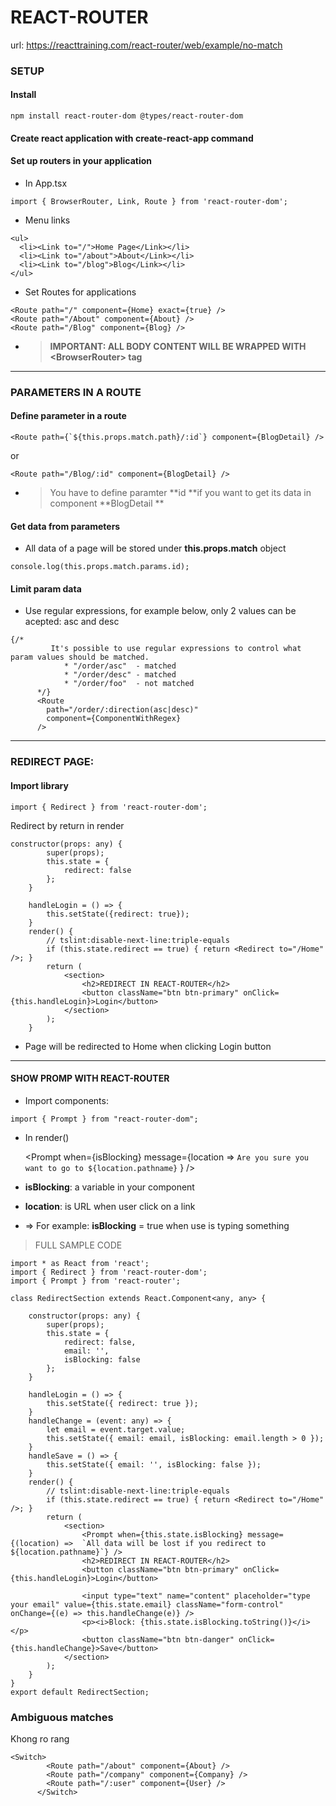 # REACT-ROUTER
url: https://reacttraining.com/react-router/web/example/no-match
### SETUP

#### Install 

```
npm install react-router-dom @types/react-router-dom
```

#### Create react application with create-react-app command

#### Set up routers in your application

* In App.tsx

```
import { BrowserRouter, Link, Route } from 'react-router-dom';
```

* Menu links

```
<ul>
  <li><Link to="/">Home Page</Link></li>
  <li><Link to="/about">About</Link></li>
  <li><Link to="/blog">Blog</Link></li>
</ul>
```

* Set Routes for applications

```
<Route path="/" component={Home} exact={true} />
<Route path="/About" component={About} />
<Route path="/Blog" component={Blog} />
```

* > **IMPORTANT: ALL BODY CONTENT WILL BE WRAPPED WITH &lt;BrowserRouter&gt; tag**

---

### PARAMETERS IN A ROUTE

#### Define parameter in a route

    <Route path={`${this.props.match.path}/:id`} component={BlogDetail} />

or

```
<Route path="/Blog/:id" component={BlogDetail} />
```

* > You have to define paramter **id **if you want to get its data in component **BlogDetail **

#### Get data from parameters

* All data of a page will be stored under **this.props.match** object

```
console.log(this.props.match.params.id);
```

#### Limit param data 

* Use regular expressions, for example below, only 2 values can be acepted: asc and desc

```
{/*
         It's possible to use regular expressions to control what param values should be matched.
            * "/order/asc"  - matched
            * "/order/desc" - matched
            * "/order/foo"  - not matched
      */}
      <Route
        path="/order/:direction(asc|desc)"
        component={ComponentWithRegex}
      />
```

---

### REDIRECT PAGE:

#### Import library

```
import { Redirect } from 'react-router-dom';
```

Redirect by return in render

```
constructor(props: any) {
        super(props);
        this.state = {
            redirect: false
        };
    }

    handleLogin = () => {
        this.setState({redirect: true});
    }
    render() {
        // tslint:disable-next-line:triple-equals
        if (this.state.redirect == true) { return <Redirect to="/Home" />; }
        return (
            <section>
                <h2>REDIRECT IN REACT-ROUTER</h2>
                <button className="btn btn-primary" onClick={this.handleLogin}>Login</button>
            </section>
        );
    }
```

* Page will be redirected to Home when clicking Login button



---

#### SHOW PROMP WITH REACT-ROUTER

* Import components:

```
import { Prompt } from "react-router-dom";

```

* In render\(\)

     <Prompt
              when={isBlocking}
              message={location =>
                `Are you sure you want to go to ${location.pathname}`
              }
            />

* **isBlocking**: a variable in your component
* **location**: is URL when user click on a link
* =&gt; For example: **isBlocking** = true when use is typing something 

> FULL SAMPLE CODE

    import * as React from 'react';
    import { Redirect } from 'react-router-dom';
    import { Prompt } from 'react-router';

    class RedirectSection extends React.Component<any, any> {

        constructor(props: any) {
            super(props);
            this.state = {
                redirect: false,
                email: '',
                isBlocking: false
            };
        }

        handleLogin = () => {
            this.setState({ redirect: true });
        }
        handleChange = (event: any) => {
            let email = event.target.value;
            this.setState({ email: email, isBlocking: email.length > 0 });
        }
        handleSave = () => {
            this.setState({ email: '', isBlocking: false });
        }
        render() {
            // tslint:disable-next-line:triple-equals
            if (this.state.redirect == true) { return <Redirect to="/Home" />; }
            return (
                <section>
                    <Prompt when={this.state.isBlocking} message={(location) =>  `All data will be lost if you redirect to ${location.pathname}`} />
                    <h2>REDIRECT IN REACT-ROUTER</h2>
                    <button className="btn btn-primary" onClick={this.handleLogin}>Login</button>

                    <input type="text" name="content" placeholder="type your email" value={this.state.email} className="form-control" onChange={(e) => this.handleChange(e)} />
                    <p><i>Block: {this.state.isBlocking.toString()}</i></p>
                    <button className="btn btn-danger" onClick={this.handleChange}>Save</button>
                </section>
            );
        }
    }
    export default RedirectSection;

### Ambiguous matches
Khong ro rang

```
<Switch>
        <Route path="/about" component={About} />
        <Route path="/company" component={Company} />
        <Route path="/:user" component={User} />
      </Switch>
```





